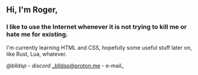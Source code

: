 ## Hi, I'm Roger,
### I like to use the Internet whenever it is not trying to kill me or hate me for existing.

I'm currently learning HTML and CSS, hopefully some useful stuff later on, like Rust, Lua, whatever.

_@blldsp - discord_
_blldsp@proton.me - e-mail_
